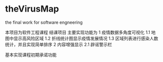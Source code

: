 # theVirusMap
the final work for software engneering

本项目为软件工程课程 结课项目
  主要实现功能为
    1 疫情数据多角度可视化
      1.1 地图中显示高风险区域
      1.2 折线统计图显示疫情发展情况
      1.3 区域列表进行感染人数统计，并且实现简单排序
    2 内容增强显示
      2.1 辟谣警示栏

基本实现课程初期承诺功能
